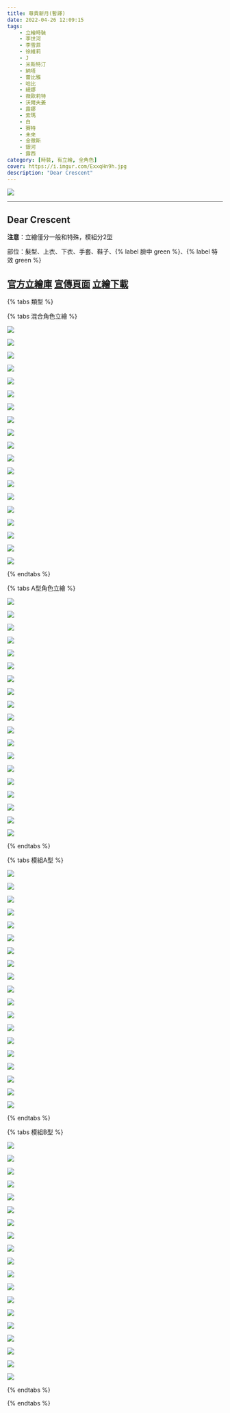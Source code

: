 ```yaml
---
title: 尊貴新月(暫譯)
date: 2022-04-26 12:09:15
tags:
    - 立繪時裝
    - 李世河
    - 李雪菲
    - 徐維莉
    - J
    - 米斯特汀
    - 納塔
    - 蕾比雅
    - 哈比
    - 緹娜
    - 薇歐莉特
    - 沃爾夫姜
    - 露娜
    - 索瑪
    - 白
    - 賽特
    - 未來
    - 金徹斯
    - 銀河
    - 露西
category: [時裝, 有立繪, 全角色]
cover: https://i.imgur.com/ExxqHn9h.jpg
description: "Dear Crescent"
---
```


[![](https://i.imgur.com/ExxqHn9h.jpg)](https://i.imgur.com/ExxqHn9.jpg)

---
## Dear Crescent

**注意**：立繪僅分一般和特殊，模組分2型

部位：髮型、上衣、下衣、手套、鞋子、{% label 臉中 green %}、{% label 特效 green %}

[官方立繪庫](https://closers.nexon.com/Pds/FanSiteKit)
[宣傳頁面](https://closers.nexon.com/events2022/0421/costume)
[立繪下載](https://closers.vod.nexoncdn.co.kr/site/fansitekit/Closers_FansiteKit_DearCrescent_dc205.zip)
---

{% tabs 類型 %}
<!-- tab 普通立繪-->
{% tabs 混合角色立繪 %}
<!-- tab 李世河(Seha)-->
[![](https://i.imgur.com/HUOcLgzh.jpg)](https://i.imgur.com/HUOcLgz.jpg)
<!-- endtab -->
<!-- tab 李雪菲(Seulbi)-->
[![](https://i.imgur.com/1ndmRdsh.jpg)](https://i.imgur.com/1ndmRds.jpg)
<!-- endtab -->
<!-- tab 徐維莉(Yuri)-->
[![](https://i.imgur.com/OhjDIp5h.jpg)](https://i.imgur.com/OhjDIp5.jpg)
<!-- endtab -->
<!-- tab J-->
[![](https://i.imgur.com/9LiYtbch.jpg)](https://i.imgur.com/9LiYtbc.jpg)
<!-- endtab -->
<!-- tab 米斯特汀(Tein)-->
[![](https://i.imgur.com/tNAd7tTh.jpg)](https://i.imgur.com/tNAd7tT.jpg)
<!-- endtab -->
<!-- tab 納塔(Nata)-->
[![](https://i.imgur.com/f1n16PLh.jpg)](https://i.imgur.com/f1n16PL.jpg)
<!-- endtab -->
<!-- tab 蕾比雅(Levia)-->
[![](https://i.imgur.com/4CfcVfFh.jpg)](https://i.imgur.com/4CfcVfF.jpg)
<!-- endtab -->
<!-- tab 哈比(Harpy)-->
[![](https://i.imgur.com/N2huGjnh.jpg)](https://i.imgur.com/N2huGjn.jpg)
<!-- endtab -->
<!-- tab 緹娜(Tina)-->
[![](https://i.imgur.com/8wTFjJ9h.jpg)](https://i.imgur.com/8wTFjJ9.jpg)
<!-- endtab -->
<!-- tab 薇歐莉特(Violet)-->
[![](https://i.imgur.com/YlqvBL2h.jpg)](https://i.imgur.com/YlqvBL2.jpg)
<!-- endtab -->
<!-- tab 沃爾夫姜(Wolfgang)-->
[![](https://i.imgur.com/c8cANLrh.jpg)](https://i.imgur.com/c8cANLr.jpg)
<!-- endtab -->
<!-- tab 露娜(Luna)-->
[![](https://i.imgur.com/8NWo7ELh.jpg)](https://i.imgur.com/8NWo7EL.jpg)
<!-- endtab -->
<!-- tab 索瑪(Soma)-->
[![](https://i.imgur.com/NJN10hBh.jpg)](https://i.imgur.com/NJN10hB.jpg)
<!-- endtab -->
<!-- tab 白(Bai)-->
[![](https://i.imgur.com/EhfmkNuh.jpg)](https://i.imgur.com/EhfmkNu.jpg)
<!-- endtab -->
<!-- tab 賽特(Seth)-->
[![](https://i.imgur.com/QvtI2heh.jpg)](https://i.imgur.com/QvtI2he.jpg)
<!-- endtab -->
<!-- tab 未來(Mirae)-->
[![](https://i.imgur.com/YYpZbweh.jpg)](https://i.imgur.com/YYpZbwe.jpg)
<!-- endtab -->
<!-- tab 徹斯(Chulsoo)-->
[![](https://i.imgur.com/BFt8Vesh.jpg)](https://i.imgur.com/BFt8Ves.jpg)
<!-- endtab -->
<!-- tab 銀河(Eunha)-->
[![](https://i.imgur.com/R2piyJ4h.jpg)](https://i.imgur.com/R2piyJ4.jpg)
<!-- endtab -->
<!-- tab 露西(Lucy)-->
[![](https://i.imgur.com/9vpePlUh.jpg)](https://i.imgur.com/9vpePlU.jpg)
<!-- endtab -->
{% endtabs %}
<!-- endtab -->

<!-- tab 特殊立繪 -->
{% tabs A型角色立繪 %}
<!-- tab 李世河(Seha)-->
[![](https://i.imgur.com/m7BmHkVh.jpg)](https://i.imgur.com/m7BmHkV.jpg)
<!-- endtab -->
<!-- tab 李雪菲(Seulbi)-->
[![](https://i.imgur.com/HN6vzXVh.jpg)](https://i.imgur.com/HN6vzXV.jpg)
<!-- endtab -->
<!-- tab 徐維莉(Yuri)-->
[![](https://i.imgur.com/bYPVA0Th.jpg)](https://i.imgur.com/bYPVA0T.jpg)
<!-- endtab -->
<!-- tab J-->
[![](https://i.imgur.com/LkaQel9h.jpg)](https://i.imgur.com/LkaQel9.jpg)
<!-- endtab -->
<!-- tab 米斯特汀(Tein)-->
[![](https://i.imgur.com/qJreV23h.jpg)](https://i.imgur.com/qJreV23.jpg)
<!-- endtab -->
<!-- tab 納塔(Nata)-->
[![](https://i.imgur.com/gpWgVgjh.jpg)](https://i.imgur.com/gpWgVgj.jpg)
<!-- endtab -->
<!-- tab 蕾比雅(Levia)-->
[![](https://i.imgur.com/0qz8e70h.jpg)](https://i.imgur.com/0qz8e70.jpg)
<!-- endtab -->
<!-- tab 哈比(Harpy)-->
[![](https://i.imgur.com/hgsfuhdh.jpg)](https://i.imgur.com/hgsfuhd.jpg)
<!-- endtab -->
<!-- tab 緹娜(Tina)-->
[![](https://i.imgur.com/iJJ79aGh.jpg)](https://i.imgur.com/iJJ79aG.jpg)
<!-- endtab -->
<!-- tab 薇歐莉特(Violet)-->
[![](https://i.imgur.com/iIh19YFh.jpg)](https://i.imgur.com/iIh19YF.jpg)
<!-- endtab -->
<!-- tab 沃爾夫姜(Wolfgang)-->
[![](https://i.imgur.com/812vFfeh.jpg)](https://i.imgur.com/812vFfe.jpg)
<!-- endtab -->
<!-- tab 露娜(Luna)-->
[![](https://i.imgur.com/Y7EqrRah.jpg)](https://i.imgur.com/Y7EqrRa.jpg)
<!-- endtab -->
<!-- tab 索瑪(Soma)-->
[![](https://i.imgur.com/SN5U46Wh.jpg)](https://i.imgur.com/SN5U46W.jpg)
<!-- endtab -->
<!-- tab 白(Bai)-->
[![](https://i.imgur.com/1eIJKizh.jpg)](https://i.imgur.com/1eIJKiz.jpg)
<!-- endtab -->
<!-- tab 賽特(Seth)-->
[![](https://i.imgur.com/u0eda7Sh.jpg)](https://i.imgur.com/u0eda7S.jpg)
<!-- endtab -->
<!-- tab 未來(Mirae)-->
[![](https://i.imgur.com/R1N9n0kh.jpg)](https://i.imgur.com/R1N9n0k.jpg)
<!-- endtab -->
<!-- tab 徹斯(Chulsoo)-->
[![](https://i.imgur.com/ja8DxtSh.jpg)](https://i.imgur.com/ja8DxtS.jpg)
<!-- endtab -->
<!-- tab 銀河(Eunha)-->
[![](https://i.imgur.com/goH2zn5h.jpg)](https://i.imgur.com/goH2zn5.jpg)
<!-- endtab -->
<!-- tab 露西(Lucy)-->
[![](https://i.imgur.com/YkboCbIh.jpg)](https://i.imgur.com/YkboCbI.jpg)
<!-- endtab -->
{% endtabs %}
<!-- endtab -->

<!-- tab 模組A型-->
{% tabs 模組A型 %}
<!-- tab 李世河(Seha)-->
[![](https://i.imgur.com/RZHvR7Wh.png)](https://i.imgur.com/RZHvR7W.png)
<!-- endtab -->
<!-- tab 李雪菲(Seulbi)-->
[![](https://i.imgur.com/AkLGSaoh.png)](https://i.imgur.com/AkLGSao.png)
<!-- endtab -->
<!-- tab 徐維莉(Yuri)-->
[![](https://i.imgur.com/Nr06QwBh.png)](https://i.imgur.com/Nr06QwB.png)
<!-- endtab -->
<!-- tab J-->
[![](https://i.imgur.com/JfevdhHh.png)](https://i.imgur.com/JfevdhH.png)
<!-- endtab -->
<!-- tab 米斯特汀(Tein)-->
[![](https://i.imgur.com/I7YYR9Sh.png)](https://i.imgur.com/I7YYR9S.png)
<!-- endtab -->
<!-- tab 納塔(Nata)-->
[![](https://i.imgur.com/oJ0UJrmh.png)](https://i.imgur.com/oJ0UJrm.png)
<!-- endtab -->
<!-- tab 蕾比雅(Levia)-->
[![](https://i.imgur.com/Ip9uHmHh.png)](https://i.imgur.com/Ip9uHmH.png)
<!-- endtab -->
<!-- tab 哈比(Harpy)-->
[![](https://i.imgur.com/mNo5o8Oh.png)](https://i.imgur.com/mNo5o8O.png)
<!-- endtab -->
<!-- tab 緹娜(Tina)-->
[![](https://i.imgur.com/d78Gtfgh.png)](https://i.imgur.com/d78Gtfg.png)
<!-- endtab -->
<!-- tab 薇歐莉特(Violet)-->
[![](https://i.imgur.com/gmbzxHih.png)](https://i.imgur.com/gmbzxHi.png)
<!-- endtab -->
<!-- tab 沃爾夫姜(Wolfgang)-->
[![](https://i.imgur.com/JhCXe3mh.png)](https://i.imgur.com/JhCXe3m.png)
<!-- endtab -->
<!-- tab 露娜(Luna)-->
[![](https://i.imgur.com/ccObYxmh.png)](https://i.imgur.com/ccObYxm.png)
<!-- endtab -->
<!-- tab 索瑪(Soma)-->
[![](https://i.imgur.com/0CrbniLh.png)](https://i.imgur.com/0CrbniL.png)
<!-- endtab -->
<!-- tab 白(Bai)-->
[![](https://i.imgur.com/mgnBr3lh.png)](https://i.imgur.com/mgnBr3l.png)
<!-- endtab -->
<!-- tab 賽特(Seth)-->
[![](https://i.imgur.com/SRt4lWhh.png)](https://i.imgur.com/SRt4lWh.png)
<!-- endtab -->
<!-- tab 未來(Mirae)-->
[![](https://i.imgur.com/tZpfqqzh.png)](https://i.imgur.com/tZpfqqz.png)
<!-- endtab -->
<!-- tab 徹斯(Chulsoo)-->
[![](https://i.imgur.com/3GMJ8lDh.png)](https://i.imgur.com/3GMJ8lD.png)
<!-- endtab -->
<!-- tab 銀河(Eunha)-->
[![](https://i.imgur.com/NqoOQiYh.png)](https://i.imgur.com/NqoOQiY.png)
<!-- endtab -->
<!-- tab 露西(Lucy)-->
[![](https://i.imgur.com/RIqWnUAh.png)](https://i.imgur.com/RIqWnUA.png)
<!-- endtab -->
{% endtabs %}
<!-- endtab -->

<!-- tab 模組B型-->
{% tabs 模組B型 %}
<!-- tab 李世河(Seha)-->
[![](https://i.imgur.com/cA7H6WKh.png)](https://i.imgur.com/cA7H6WK.png)
<!-- endtab -->
<!-- tab 李雪菲(Seulbi)-->
[![](https://i.imgur.com/oF0jRO8h.png)](https://i.imgur.com/oF0jRO8.png)
<!-- endtab -->
<!-- tab 徐維莉(Yuri)-->
[![](https://i.imgur.com/qB43qTOh.png)](https://i.imgur.com/qB43qTO.png)
<!-- endtab -->
<!-- tab J-->
[![](https://i.imgur.com/f8eOrLah.png)](https://i.imgur.com/f8eOrLa.png)
<!-- endtab -->
<!-- tab 米斯特汀(Tein)-->
[![](https://i.imgur.com/09hBX5Mh.png)](https://i.imgur.com/09hBX5M.png)
<!-- endtab -->
<!-- tab 納塔(Nata)-->
[![](https://i.imgur.com/BIgyaOwh.png)](https://i.imgur.com/BIgyaOw.png)
<!-- endtab -->
<!-- tab 蕾比雅(Levia)-->
[![](https://i.imgur.com/5RHWYHYh.png)](https://i.imgur.com/5RHWYHY.png)
<!-- endtab -->
<!-- tab 哈比(Harpy)-->
[![](https://i.imgur.com/MIpiE1mh.png)](https://i.imgur.com/MIpiE1m.png)
<!-- endtab -->
<!-- tab 緹娜(Tina)-->
[![](https://i.imgur.com/jiEMikth.png)](https://i.imgur.com/jiEMikt.png)
<!-- endtab -->
<!-- tab 薇歐莉特(Violet)-->
[![](https://i.imgur.com/e07zUMrh.png)](https://i.imgur.com/e07zUMr.png)
<!-- endtab -->
<!-- tab 沃爾夫姜(Wolfgang)-->
[![](https://i.imgur.com/0K6BIzrh.png)](https://i.imgur.com/0K6BIzr.png)
<!-- endtab -->
<!-- tab 露娜(Luna)-->
[![](https://i.imgur.com/F3btCEih.png)](https://i.imgur.com/F3btCEi.png)
<!-- endtab -->
<!-- tab 索瑪(Soma)-->
[![](https://i.imgur.com/WGmvHXBh.png)](https://i.imgur.com/WGmvHXB.png)
<!-- endtab -->
<!-- tab 白(Bai)-->
[![](https://i.imgur.com/5biQXj5h.png)](https://i.imgur.com/5biQXj5.png)
<!-- endtab -->
<!-- tab 賽特(Seth)-->
[![](https://i.imgur.com/EhPzz1bh.png)](https://i.imgur.com/EhPzz1b.png)
<!-- endtab -->
<!-- tab 未來(Mirae)-->
[![](https://i.imgur.com/z3UdRbFh.png)](https://i.imgur.com/z3UdRbF.png)
<!-- endtab -->
<!-- tab 徹斯(Chulsoo)-->
[![](https://i.imgur.com/zvXWwzuh.png)](https://i.imgur.com/zvXWwzu.png)
<!-- endtab -->
<!-- tab 銀河(Eunha)-->
[![](https://i.imgur.com/TYt4Uuvh.png)](https://i.imgur.com/TYt4Uuv.png)
<!-- endtab -->
<!-- tab 露西(Lucy)-->
[![](https://i.imgur.com/5mF3lqlh.png)](https://i.imgur.com/5mF3lql.png)
<!-- endtab -->
{% endtabs %}
<!-- endtab -->

{% endtabs %}
